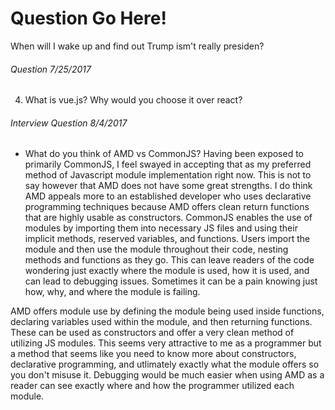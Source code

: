 # Question Go Here!
When will I wake up and find out Trump ism't really presiden?

###### Question 7/25/2017
4. What is vue.js?  Why would you choose it over react?


###### Interview Question 8/4/2017

* What do you think of AMD vs CommonJS?
Having been exposed to primarily CommonJS, I feel swayed in accepting that as my preferred method of Javascript module implementation right now.  This is not to say however that AMD does not have some great strengths.  I do think AMD appeals more to an established developer who uses declarative programming techniques because AMD offers clean return functions that are highly usable as constructors.  CommonJS enables the use of modules by importing them into necessary JS files and using their implicit methods, reserved variables, and functions.  Users import the module and then use the module throughout their code, nesting methods and functions as they go.  This can leave readers of the code wondering just exactly where the module is used, how it is used, and can lead to debugging issues.  Sometimes it can be a pain knowing just how, why, and where the module is failing.

AMD offers module use by defining the module being used inside functions, declaring variables used within the module, and then returning functions.  These can be used as constructors and offer a very clean method of utilizing JS modules.  This seems very attractive to me as a programmer but a method that seems like you need to know more about constructors, declarative programming, and utlimately exactly what the module offers so you don't misuse it.  Debugging would be much easier when using AMD as a reader can see exactly where and how the programmer utilized each module.
